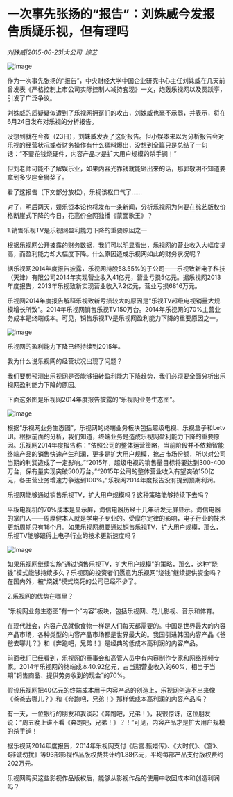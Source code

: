 # 一次事先张扬的“报告”：刘姝威今发报告质疑乐视，但有理吗

*刘姝威|2015-06-23|大公司 
                                                综艺*

![Image](http://si1.go2yd.com/get-image/0LKJQ7qMxSS)

作为一次事先张扬的“报告”，中央财经大学中国企业研究中心主任刘姝威在几天前曾发表《严格控制上市公司实际控制人减持套现》一文，炮轰乐视网以及贾跃亭，引发了广泛争议。

刘姝威的质疑疑似遭到了乐视网拥趸们的攻击，刘姝威也毫不示弱，并表示，将在6月24日发布对乐视的分析报告。

没想到就在今夜（23日），刘姝威发表了这份报告。但小娱本来以为分析报告会对乐视的经营状况或者财务操作有什么猛料爆出，没想到全篇只是总结了一句话：“不要花钱烧硬件，内容产品才是扩大用户规模的杀手锏！”

但刘老师可能不了解娱乐业，如果内容光靠钱就能砸出来的话，那郭敬明不知道要拿到多少座金狮奖了。

看了这报告（下文部分放松），乐视该松口气了……

对了，明后两天，娱乐资本论也将发布一条新闻，分析乐视网为何要在综艺版权价格断崖式下降的今日，花高价全网独播《蒙面歌王》？

1.销售乐视TV是乐视网盈利能力下降的重要原因之一

根据乐视网公开披露的财务数据，我们可以明显看出，乐视网的营业收入大幅度提高，而盈利能力却大幅度下降。什么原因造成乐视网如此的财务状况呢？

据乐视网2014年度报告披露，乐视网持股58.55%的子公司——乐视致新电子科技（天津）有限公司2014年实现营业收入41亿元，营业亏损5亿元。据乐视网2013年度报告，2013年乐视致新实现营业收入7.2亿元，营业亏损6816万元。

乐视网2014年度报告解释乐视致新亏损较大的原因是“乐视TV超级电视销量大规模增长所致”。2014年乐视网销售乐视TV150万台。2014年乐视网的70%主营业务成本是终端成本。可见，销售乐视TV是乐视网盈利能力下降的重要原因之一。

![Image](http://si1.go2yd.com/get-image/0LKJQ59qUgC)

乐视网的盈利能力下降已经持续到2015年。

我为什么说乐视网的经营状况出现了问题？

我们要想预测出乐视网是否能够扭转盈利能力下降趋势，我们必须要全面分析出乐视网盈利能力下降的原因。

下面这张图是乐视网2014年度报告披露的“乐视网业务生态图”。

![Image](http://si1.go2yd.com/get-image/0LKJQ3z9bCS)

根据“乐视网业务生态图”，乐视网的终端业务板块包括超级电视、乐视盒子和Letv UI。根据前面的分析，我们知道，终端业务是造成乐视网盈利能力下降的重要原因。乐视网2014年度报告称：“依照公司的整体运营策略，当前阶段并不依赖智能终端产品的销售快速产生利润，更多是扩大用户规模，抢占市场份额，所以对公司当期的利润造成了一定影响。”“2015年，超级电视的销售量目标将要达到300-400万台，保有量实现突破500万台。”“2015年公司的整体营业收入有望突破150亿元，各主营业务增速力争达到100%。”乐视网2014年度报告没有提到预期利润。

乐视网能够通过销售乐视TV，扩大用户规模吗？这种策略能够持续下去吗？

平板电视机的70%成本是显示屏，海信电器历经十几年研发无屏显示。海信电器的掌门人——周厚健本人就是学电子专业的。受摩尔定律的影响，电子行业的技术更新周期只有18个月。如果乐视网想要通过销售乐视TV，扩大用户规模，那么，乐视TV能够跟得上电子行业的技术更新速度吗？

![Image](http://si1.go2yd.com/get-image/0LKJQ6Xc5aK)

如果乐视网继续实施“通过销售乐视TV，扩大用户规模”的策略，那么，这种“烧钱”模式能够持续多久？乐视网的投资者们愿意为乐视网“烧钱”继续提供资金吗？在国内外，被“烧钱”模式烧死的公司已经不少了。

2.乐视网的优势在哪里？

“乐视网业务生态图”有一个“内容”板块，包括乐视网、花儿影视、音乐和体育。

在现代社会，内容产品就像食物一样是人们每天都需要的。中国是世界最大的内容产品市场，各种类型的内容产品市场都是世界最大的。我国引进韩国内容产品《爸爸去哪儿？》和《奔跑吧，兄弟！》是经典的低成本高利润的内容产品。

前面我们已经看到，乐视网的董事会和高管人员中有内容制作专家和网络视频专家。2014年乐视网的终端成本40.92亿元，占当期营业收入的60%，相当于当期“销售商品、提供劳务收到的现金”的70%。

假设乐视网把40亿元的终端成本用于内容产品的创造上，乐视网创造不出来像《爸爸去哪儿？》和《奔跑吧，兄弟！》那样低成本高利润的内容产品吗？

有一天，一位银行的朋友和我谈起《奔跑吧，兄弟！》，我很惊讶，这位朋友说：“周五晚上谁不看《奔跑吧，兄弟！》？！”可见，内容产品才是扩大用户规模的杀手锏！

据乐视网2014年度报告，2014年乐视网支付《后宫.甄嬛传》、《大时代》、《宫》、《非诚勿扰》等93部影视作品版权费共计约1.88亿元，平均每部产品支付版权费约202万元。

乐视网购买这些影视作品版权后，能够从影视作品的使用中收回成本和创造利润吗？

